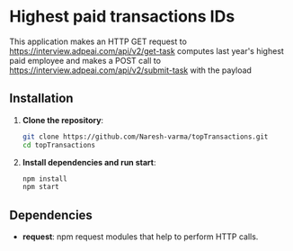 # Highest paid transactions IDs

This application makes an HTTP GET request to https://interview.adpeai.com/api/v2/get-task computes last year's highest paid employee and makes a POST call to https://interview.adpeai.com/api/v2/submit-task with the payload 

## Installation

1. **Clone the repository**:

   ```sh
   git clone https://github.com/Naresh-varma/topTransactions.git
   cd topTransactions
   ```

2. **Install dependencies and run start**:

   ```sh
   npm install
   npm start
   ```

## Dependencies

- **request**: npm request modules that help to perform HTTP calls.














